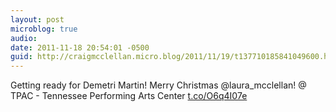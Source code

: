 ```yaml
---
layout: post
microblog: true
audio: 
date: 2011-11-18 20:54:01 -0500
guid: http://craigmcclellan.micro.blog/2011/11/19/t137710185841049600.html
---
```

Getting ready for Demetri Martin! Merry Christmas @laura_mcclellan!  @ TPAC - Tennessee Performing Arts Center [t.co/O6q4I07e](http://t.co/O6q4I07e)

